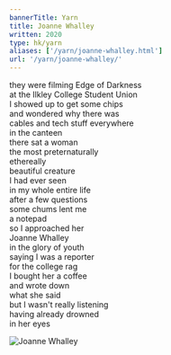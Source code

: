 ```yaml
---
bannerTitle: Yarn
title: Joanne Whalley
written: 2020
type: hk/yarn
aliases: ['/yarn/joanne-whalley.html']
url: '/yarn/joanne-whalley/'
---
```


they were filming Edge of Darkness  
at the Ilkley College Student Union  
I showed up to get some chips  
and wondered why there was  
cables and tech stuff everywhere  
in the canteen  
there sat a woman  
the most preternaturally  
ethereally  
beautiful creature  
I had ever seen  
in my whole entire life  
after a few questions  
some chums lent me  
a notepad  
so I approached her  
Joanne Whalley  
in the glory of youth  
saying I was a reporter  
for the college rag  
I bought her a coffee  
and wrote down  
what she said  
but I wasn't really listening  
having already drowned  
in her eyes

![Joanne Whalley](/images/bucket/JoanneWhalley.jpg "Joanne Whalley")
